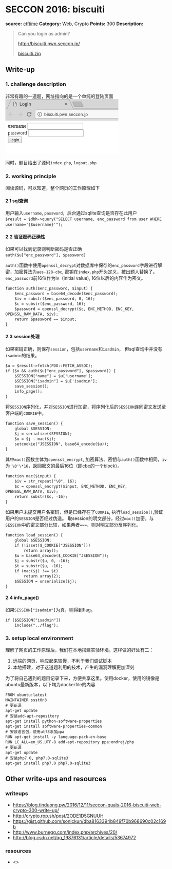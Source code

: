# SECCON 2016: biscuiti

**source:** [ctftime](https://ctftime.org/task/3176)
**Category:** Web, Crypto
**Points:** 300
**Description:**

> Can you login as admin?
>
> http://biscuiti.pwn.seccon.jp/
>
> [biscuiti.zip](http://files.quals.seccon.jp/biscuiti.zip)

## Write-up
### 1. challenge description
非常有趣的一道题，网址指向的是一个单纯的登陆页面<br>
![](images/2016-12-17-seccon2016-web-biscuiti-wp-1.png)

同时，题目给出了源码`index.php`, `logout.php`
### 2. working principle
阅读源码，可以知道，整个网页的工作原理如下
#### 2.1 sql查询
用户输入`username`, `password`，后台通过sqlite查询是否存在此用户<br>
`$result = $dbh->query("SELECT username, enc_password from user WHERE username='{$username}'");`

#### 2.2 验证密码正确性
如果可以找到记录则判断密码是否正确<br>
`auth($u["enc_password"], $password)`

`auth()`函数中使用`openssl_decrypt`对数据库中保存的`enc_password`字段进行解密，加密算法为`aes-128-cbc`, 密钥在`index.php`开头定义，被出题人替换了。`enc_password`前16位作为iv（initial value), 16位以后的内容作为密文。
```
function auth($enc_password, $input) {
    $enc_password = base64_decode($enc_password);
    $iv = substr($enc_password, 0, 16);
    $c = substr($enc_password, 16);
    $password = openssl_decrypt($c, ENC_METHOD, ENC_KEY, OPENSSL_RAW_DATA, $iv);
    return $password == $input;
}
```

#### 2.3 session处理
如果密码正确，则保存`session`，包括`username`和`isadmin`， 但sql查询中并没有`isadmin`的结果。
```
$u = $result->fetch(PDO::FETCH_ASSOC);
if ($u && auth($u["enc_password"], $password)) {
    $SESSION["name"] = $u['username'];
    $SESSION["isadmin"] = $u['isadmin'];
    save_session();
    info_page();
}
```

将`SESSION`序列化，并对`SESSION`进行加密，将序列化后的`SESSION`连同密文发送至客户端的`COOKIE`中。
```
function save_session() {
    global $SESSION;
    $j = serialize($SESSION);
    $u = $j . mac($j);
    setcookie("JSESSION", base64_encode($u));
}
```

其中`mac()`函数主体为`openssl_encrypt`, 加密算法、密钥与`auth()`函数中相同，`iv`为`'\0'\*16`，返回密文的最后16位（即cbc的一个block）。
```
function mac($input) {
    $iv = str_repeat("\0", 16);
    $c = openssl_encrypt($input, ENC_METHOD, ENC_KEY, OPENSSL_RAW_DATA, $iv);
    return substr($c, -16);
}
```

如果用户未提交用户名密码，但是已经存在了`COOKIE`, 执行`load_session()`,验证用户的`SESSION`是否经过伪造。 取session的明文部分，经过`mac()`加密，与`SESSION`中的密文部分比较，如果两者`===`，则对明文部分反序列化。
```
function load_session() {
    global $SESSION;
    if (!isset($_COOKIE["JSESSION"]))
        return array();
    $u = base64_decode($_COOKIE["JSESSION"]);
    $j = substr($u, 0, -16);
    $t = substr($u, -16);
    if (mac($j) !== $t)
        return array(2);
    $SESSION = unserialize($j);
}

```

#### 2.4 info_page()
如果`SESSION["isadmin"]`为真，则得到flag。
```
if ($SESSION["isadmin"])
    include("../flag");
```

### 3. setup local environment
理解了网页的工作原理后，我们在本地搭建实验环境。这样做的好处有二：
1. 远端的网页，响应起来较慢，不利于我们调试脚本
2. 本地搭建，对于这道题利用的技术，产生的漏洞理解更加深刻

为了将自己遇到的题目记录下来，方便共享这里。使用docker，使用的镜像是ubuntu最新版本，以下均为dockerfile的内容
```
FROM ubuntu:latest
MAINTAINER ssst0n3
# 更新源
apt-get update
# 安装add-apt-repository
apt-get install python-software-properties
apt-get install software-properties-common
# 安装语言包，使用utf8添加ppa
RUN apt-get install -y language-pack-en-base
RUN LC_ALL=en_US.UTF-8 add-apt-repository ppa:ondrej/php
# 更新源
apt-get update
# 安装php7.0, php7.0-sqlite3
apt-get install php7.0 php7.0-sqlite3

```



## Other write-ups and resources
### writeups
* <https://blog.tinduong.pw/2016/12/11/seccon-quals-2016-biscuiti-web-crypto-300-write-up/>
* <http://crypto.rop.sh/post/2ODE1D5GNUUH>
* <https://gist.github.com/sonickun/dba8163394b849f70b968690c02c169b>
* <http://www.burnegg.com/index.php/archives/20/>
* <http://blog.csdn.net/qq_19876131/article/details/53674972>

### resources
* <>
